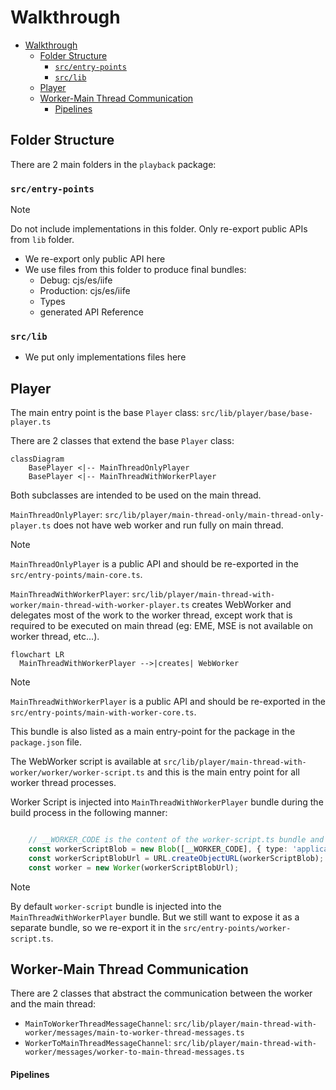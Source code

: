 # Walkthrough

<!-- TOC -->
* [Walkthrough](#walkthrough)
  * [Folder Structure](#folder-structure)
    * [`src/entry-points`](#srcentry-points)
    * [`src/lib`](#srclib)
  * [Player](#player)
  * [Worker-Main Thread Communication](#worker-main-thread-communication)
      * [Pipelines](#pipelines)
<!-- TOC -->

## Folder Structure

There are 2 main folders in the `playback` package:

### `src/entry-points`

> [!Note]
>
> Do not include implementations in this folder. Only re-export public APIs from `lib` folder.

  - We re-export only public API here
  - We use files from this folder to produce final bundles:
    - Debug: cjs/es/iife
    - Production: cjs/es/iife
    - Types
    - generated API Reference

### `src/lib`
  - We put only implementations files here


## Player

The main entry point is the base `Player` class: `src/lib/player/base/base-player.ts`

There are 2 classes that extend the base `Player` class:


```mermaid
classDiagram
    BasePlayer <|-- MainThreadOnlyPlayer
    BasePlayer <|-- MainThreadWithWorkerPlayer
```

Both subclasses are intended to be used on the main thread.

`MainThreadOnlyPlayer`: `src/lib/player/main-thread-only/main-thread-only-player.ts` does not have web worker and run fully on main thread.

> [!Note]
>
> `MainThreadOnlyPlayer` is a public API and should be re-exported in the `src/entry-points/main-core.ts`.


`MainThreadWithWorkerPlayer`: `src/lib/player/main-thread-with-worker/main-thread-with-worker-player.ts` creates WebWorker and delegates most of the work to the worker thread, except work that is required to be executed on main thread (eg: EME, MSE is not available on worker thread, etc...).

```mermaid
flowchart LR
  MainThreadWithWorkerPlayer -->|creates| WebWorker
```

> [!Note]
>
> `MainThreadWithWorkerPlayer` is a public API and should be re-exported in the `src/entry-points/main-with-worker-core.ts`.
>
> This bundle is also listed as a main entry-point for the package in the `package.json` file.

The WebWorker script is available at `src/lib/player/main-thread-with-worker/worker/worker-script.ts` and this is the main entry point for all worker thread processes.

Worker Script is injected into `MainThreadWithWorkerPlayer` bundle during the build process in the following manner:

```typescript

    // __WORKER_CODE is the content of the worker-script.ts bundle and will be replaced during the build process
    const workerScriptBlob = new Blob([__WORKER_CODE], { type: 'application/javascript' });
    const workerScriptBlobUrl = URL.createObjectURL(workerScriptBlob);
    const worker = new Worker(workerScriptBlobUrl);

```

> [!Note]
>
> By default `worker-script` bundle is injected into the `MainThreadWithWorkerPlayer` bundle. But we still want to expose it as a separate bundle, so we re-export it in the `src/entry-points/worker-script.ts`.

## Worker-Main Thread Communication

There are 2 classes that abstract the communication between the worker and the main thread:

- `MainToWorkerThreadMessageChannel`: `src/lib/player/main-thread-with-worker/messages/main-to-worker-thread-messages.ts`
- `WorkerToMainThreadMessageChannel`: `src/lib/player/main-thread-with-worker/messages/worker-to-main-thread-messages.ts`


#### Pipelines
